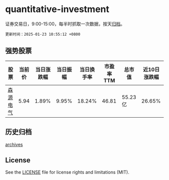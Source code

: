 # quantitative-investment

证券交易日，9:00-15:00，每半时抓取一次数据，按天[归档](archives)。

`更新时间：2025-01-23 10:55:12 +0800`

## 强势股票

|股票|当前价|当日涨跌幅|当日振幅|当日换手率|市盈率TTM|总市值|近10日涨跌幅|
|----|----|----|----|----|----|----|----|
|[森源电气](https://xueqiu.com/S/SZ002358)|5.94|1.89%|9.95%|18.24%|46.81|55.23亿|26.65%|

## 历史归档

[archives](archives)

## License

See the [LICENSE](LICENSE) file for license rights and limitations (MIT).